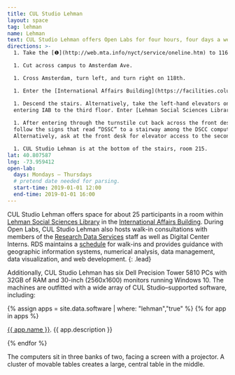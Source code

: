 ```yaml
---
title: CUL Studio Lehman
layout: space
tag: lehman
name: Lehman
text: CUL Studio Lehman offers Open Labs for four hours, four days a week as well as other programming.
directions: >-
  1. Take the [❶](http://web.mta.info/nyct/service/oneline.htm) to 116th St.  Columbia University.

  1. Cut across campus to Amsterdam Ave.

  1. Cross Amsterdam, turn left, and turn right on 118th.

  1. Enter the [International Affairs Building](https://facilities.columbia.edu/building-information/721) at 420 118th. 

  1. Descend the stairs. Alternatively, take the left-hand elevators on
  entering IAB to the third floor. Enter [Lehman Social Sciences Library](https://library.columbia.edu/locations/lehman.html) on the third floor.  
  
  1. After entering through the turnstile cut back across the front desk and
  follow the signs that read “DSSC” to a stairway among the DSCC computers.
  Alternatively, ask at the front desk for elevator access to the second floor.

  1. CUL Studio Lehman is at the bottom of the stairs, room 215.
lat: 40.807587
lng: -73.959412
open-lab:
  days: Mondays – Thursdays
  # pretend date needed for parsing.
  start-time: 2019-01-01 12:00
  end-time: 2019-01-01 16:00
---
```


CUL Studio Lehman offers space for about 25 participants in a room within
[Lehman Social Sciences
Library](https://library.columbia.edu/locations/lehman.html) in the
[International Affairs
Building](https://facilities.columbia.edu/building-information/721). During
Open Labs, CUL Studio Lehman also hosts walk-in consultations with members of
the [Research Data
Services](https://library.columbia.edu/services/research-data-services.html)
staff as well as Digital Center Interns. RDS maintains a
[schedule](https://library.columbia.edu/services/research-data-services/schedule.html)
for walk-ins and provides guidance with geographic information systems, numerical analysis, data management, data visualization, and web development.
{: .lead}


Additionally, CUL Studio Lehman has six Dell Precision Tower 5810 PCs with 32GB
of RAM and 30-inch (2560x1600) monitors running Windows 10. The machines are
outfitted with a wide array of CUL Studio–supported software, including:

<div class="list-group mb-3">
{% assign apps = site.data.software | where: "lehman","true" %} 
{% for app in apps %}
<div class="list-group-item">
<p class="m-0"><a href="{{ app.url }}" target="_blank">{{ app.name }}</a>. {{ app.description }}</p>
</div>
{% endfor %}
</div>

The computers sit in three banks of two, facing a screen with a projector. A
cluster of movable tables creates a large, central table in the middle.
